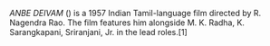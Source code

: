 _ANBE DEIVAM_ () is a 1957 Indian Tamil-language film directed by R. Nagendra Rao. The film features him alongside M. K. Radha, K. Sarangkapani, Sriranjani, Jr. in the lead roles.[1]
